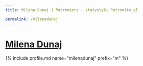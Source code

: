 ```yaml
---
title: Milena Dunaj | Patromierz - statystyki Patronite.pl

permalink: /milenadunaj
---
```


# [Milena Dunaj](https://patronite.pl/milenadunaj)

{% include profile.md name="milenadunaj" prefix="m" %}
